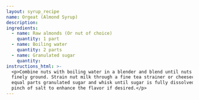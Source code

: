 ```yaml
---
layout: syrup_recipe
name: Orgeat (Almond Syrup)
description:
ingredients:
  - name: Raw almonds (Or nut of choice)
    quantity: 1 part
  - name: Boiling water
    quantity: 2 parts
  - name: Granulated sugar
    quantity:
instructions_html: >-
  <p>Combine nuts with boiling water in a blender and blend until nuts have been
  finely ground. Strain nut milk through a fine tea strainer or cheesecloth, add
  equal parts granulated sugar and whisk until sugar is fully dissolved. Add a
  pinch of salt to enhance the flavor if desired.</p>
---
```



